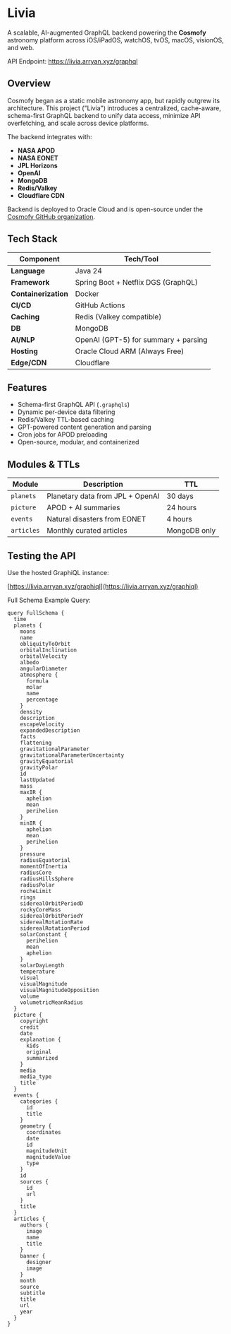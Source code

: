 # Livia


A scalable, AI-augmented GraphQL backend powering the **Cosmofy** astronomy platform across iOS/iPadOS, watchOS, tvOS, macOS, visionOS, and web.

API Endpoint: https://livia.arryan.xyz/graphql

## Overview

Cosmofy began as a static mobile astronomy app, but rapidly outgrew its architecture. This project ("Livia") introduces a centralized, cache-aware, schema-first GraphQL backend to unify data access, minimize API overfetching, and scale across device platforms.

The backend integrates with:
- **NASA APOD**
- **NASA EONET**
- **JPL Horizons**
- **OpenAI**
- **MongoDB**
- **Redis/Valkey**
- **Cloudflare CDN**


Backend is deployed to Oracle Cloud and is open-source under the [Cosmofy GitHub organization](https://github.com/Cosmofy).



## Tech Stack

| Component         | Tech/Tool                            |
|------------------|--------------------------------------|
| **Language**      | Java 24                              |
| **Framework**     | Spring Boot + Netflix DGS (GraphQL)  |
| **Containerization** | Docker                               |
| **CI/CD**         | GitHub Actions                       |
| **Caching**       | Redis (Valkey compatible)            |
| **DB**            | MongoDB                              |
| **AI/NLP**        | OpenAI (GPT-5) for summary + parsing |
| **Hosting**       | Oracle Cloud ARM (Always Free)       |
| **Edge/CDN**      | Cloudflare                           |


## Features

- Schema-first GraphQL API (`.graphqls`)
- Dynamic per-device data filtering
- Redis/Valkey TTL-based caching
- GPT-powered content generation and parsing
- Cron jobs for APOD preloading
- Open-source, modular, and containerized



## Modules & TTLs

| Module        | Description                          | TTL          |
|---------------|--------------------------------------|--------------|
| `planets`     | Planetary data from JPL + OpenAI     | 30 days      |
| `picture`     | APOD + AI summaries                  | 24 hours     |
| `events`      | Natural disasters from EONET         | 4 hours      |
| `articles`    | Monthly curated articles             | MongoDB only |



## Testing the API

Use the hosted GraphiQL instance:

[https://livia.arryan.xyz/graphiql](https://livia.arryan.xyz/graphiql)

Full Schema Example Query:
```
query FullSchema {
  time
  planets {
    moons
    name
    obliquityToOrbit
    orbitalInclination
    orbitalVelocity
    albedo
    angularDiameter
    atmosphere {
      formula
      molar
      name
      percentage
    }
    density
    description
    escapeVelocity
    expandedDescription
    facts
    flattening
    gravitationalParameter
    gravitationalParameterUncertainty
    gravityEquatorial
    gravityPolar
    id
    lastUpdated
    mass
    maxIR {
      aphelion
      mean
      perihelion
    }
    minIR {
      aphelion
      mean
      perihelion
    }
    pressure
    radiusEquatorial
    momentOfInertia
    radiusCore
    radiusHillsSphere
    radiusPolar
    rocheLimit
    rings
    siderealOrbitPeriodD
    rockyCoreMass
    siderealOrbitPeriodY
    siderealRotationRate
    siderealRotationPeriod
    solarConstant {
      perihelion
      mean
      aphelion
    }
    solarDayLength
    temperature
    visual
    visualMagnitude
    visualMagnitudeOpposition
    volume
    volumetricMeanRadius
  }
  picture {
    copyright
    credit
    date
    explanation {
      kids
      original
      summarized
    }
    media
    media_type
    title
  }
  events {
    categories {
      id
      title
    }
    geometry {
      coordinates
      date
      id
      magnitudeUnit
      magnitudeValue
      type
    }
    id
    sources {
      id
      url
    }
    title
  }
  articles {
    authors {
      image
      name
      title
    }
    banner {
      designer
      image
    }
    month
    source
    subtitle
    title
    url
    year
  }
}